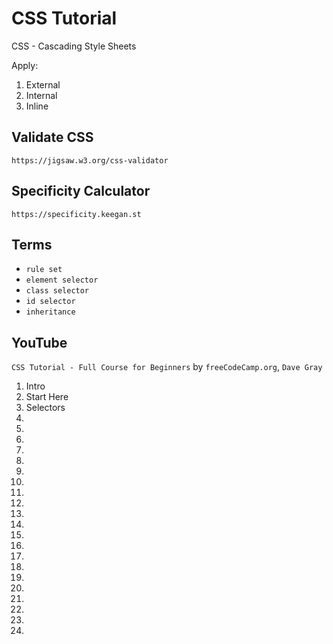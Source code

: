 # CSS Tutorial

CSS - Cascading Style Sheets

Apply:
1. External
2. Internal
3. Inline

## Validate CSS

`https://jigsaw.w3.org/css-validator`

## Specificity Calculator

`https://specificity.keegan.st`

## Terms

* `rule set`
* `element selector`
* `class selector`
* `id selector`
* `inheritance`

## YouTube

`CSS Tutorial - Full Course for Beginners` by `freeCodeCamp.org`, `Dave Gray`

1. Intro
2. Start Here
3. Selectors
4.
5.
6.
7.
8.
9.
10.
11.
12.
13.
14.
15.
16.
17.
18.
19.
20.
21.
22.
23.
24.